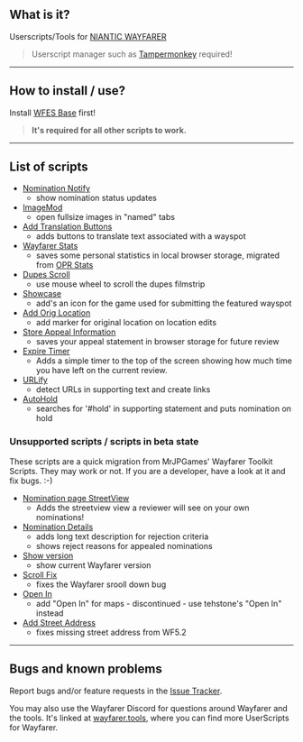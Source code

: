 ## What is it?
Userscripts/Tools for [NIANTIC WAYFARER](https://wayfarer.nianticlabs.com/)
> Userscript manager such as [Tampermonkey](https://tampermonkey.net/) required!

---

## How to install / use?
Install [WFES Base](wfes-Base.user.js) first!
> **It's required for all other scripts to work.**

---

## List of scripts
* [Nomination Notify](wfes-NominationNotify.user.js)
    - show nomination status updates
* [ImageMod](wfes-ImageMod.user.js)
    - open fullsize images in "named" tabs
* [Add Translation Buttons](wfes-AddTranslationButtons.user.js)
    - adds buttons to translate text associated with a wayspot
* [Wayfarer Stats](wfes-WayfarerStats.user.js)
    - saves some personal statistics in local browser storage, migrated from [OPR Stats](https://gitlab.com/fotofreund0815/opr-stats/)
* [Dupes Scroll](wfes-dupesScroll.user.js)
    - use mouse wheel to scroll the dupes filmstrip
* [Showcase](wfes-Showcase.user.js)
    - add's an icon for the game used for submitting the featured wayspot
* [Add Orig Location](wfes-reviewAddOrigLocation.user.js)
    - add marker for original location on location edits
* [Store Appeal Information](wfes-AppealData.user.js)
    - saves your appeal statement in browser storage for future review
* [Expire Timer](wfes-ExpireTimer.user.js)
    - Adds a simple timer to the top of the screen showing how much time you have left on the current review.
* [URLify](wfes-URLify.user.js)
    - detect URLs in supporting text and create links
* [AutoHold](wfes-AutoHold.user.js)
    - searches for '#hold' in supporting statement and puts nomination on hold

### Unsupported scripts / scripts in beta state
These scripts are a quick migration from MrJPGames' Wayfarer Toolkit Scripts. They
may work or not. If you are a developer, have a look at it and fix bugs. :-)

* [Nomination page StreetView](wfes-NominationsStreetView.user.js)
    - Adds the streetview view a reviewer will see on your own nominations!
* [Nomination Details](wfes-NominationDetail.user.js)
    - adds long text description for rejection criteria
    - shows reject reasons for appealed nominations
* [Show version](wfes-showWFVersion.user.js)
    - show current Wayfarer version
* [Scroll Fix](wfes-ScrollFix.user.js)
    - fixes the Wayfarer srooll down bug
* [Open In](wfes-OpenIn.user.js)
    - add "Open In" for maps - discontinued - use tehstone's "Open In" instead
* [Add Street Address](wfes-reviewAddStreetAddress.user.js)
     - fixes missing street address from WF5.2
    

---

## Bugs and known problems

Report bugs and/or feature requests in the [Issue Tracker](https://github.com/AlterTobi/Wayfarer-Extension-Scripts/issues).

You may also use the Wayfarer Discord for questions around Wayfarer and the tools.
It's linked at [wayfarer.tools](https://wayfarer.tools/), where you can find more UserScripts for Wayfarer.